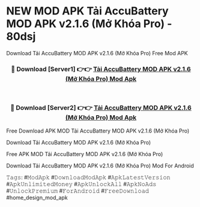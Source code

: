 # NEW MOD APK Tải AccuBattery MOD APK v2.1.6 (Mở Khóa Pro) - 80dsj
Download Tải AccuBattery MOD APK v2.1.6 (Mở Khóa Pro) Free Mod APK

<div align="center">
<h3>🔴 Download [Server1] 👉👉 <a href="https://apk-comot.site?title=Tải_AccuBattery_MOD_APK_v2.1.6_(Mở_Khóa_Pro)">Tải AccuBattery MOD APK v2.1.6 (Mở Khóa Pro) Mod Apk</a></h3><br>

<h3>🔴 Download [Server2] 👉👉 <a href="https://apk-comot.site?title=Tải_AccuBattery_MOD_APK_v2.1.6_(Mở_Khóa_Pro)">Tải AccuBattery MOD APK v2.1.6 (Mở Khóa Pro) Mod Apk</a></h3>
</div>


Free Download APK MOD Tải AccuBattery MOD APK v2.1.6 (Mở Khóa Pro)

Download Tải AccuBattery MOD APK v2.1.6 (Mở Khóa Pro) 

Free APK MOD Tải AccuBattery MOD APK v2.1.6 (Mở Khóa Pro) 

Download Tải AccuBattery MOD APK v2.1.6 (Mở Khóa Pro) Mod For Android

𝚃𝚊𝚐𝚜: #𝙼𝚘𝚍𝙰𝚙𝚔 #𝙳𝚘𝚠𝚗𝚕𝚘𝚊𝚍𝙼𝚘𝚍𝙰𝚙𝚔 #𝙰𝚙𝚔𝙻𝚊𝚝𝚎𝚜𝚝𝚅𝚎𝚛𝚜𝚒𝚘𝚗 #𝙰𝚙𝚔𝚄𝚗𝚕𝚒𝚖𝚒𝚝𝚎𝚍𝙼𝚘𝚗𝚎𝚢 #𝙰𝚙𝚔𝚄𝚗𝚕𝚘𝚌𝚔𝙰𝚕𝚕 #𝙰𝚙𝚔𝙽𝚘𝙰𝚍𝚜 #𝚄𝚗𝚕𝚘𝚌𝚔𝙿𝚛𝚎𝚖𝚒𝚞𝚖 #𝙵𝚘𝚛𝙰𝚗𝚍𝚛𝚘𝚒𝚍 #𝙵𝚛𝚎𝚎𝙳𝚘𝚠𝚗𝚕𝚘𝚊𝚍 #home_design_mod_apk